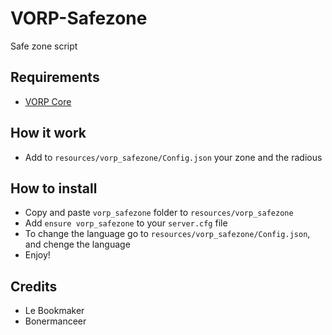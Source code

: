 # VORP-Safezone
Safe zone script 

## Requirements
- [VORP Core](https://github.com/VORPCORE/VORP-Core/releases)

## How it work
* Add to ```resources/vorp_safezone/Config.json``` your zone and the radious 

## How to install
* Copy and paste ```vorp_safezone``` folder to ```resources/vorp_safezone```
* Add ```ensure vorp_safezone``` to your ```server.cfg``` file
* To change the language go to ```resources/vorp_safezone/Config.json```, and chenge the language 
* Enjoy!

## Credits
* Le Bookmaker 
* Bonermanceer


